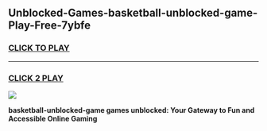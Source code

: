 
## Unblocked-Games-basketball-unblocked-game-Play-Free-7ybfe
<h3>
<a href="https://premium76.site?title=basketball-unblocked-game&ref=23A">CLICK TO PLAY</a></h3>
<hr>

<h3>
<a href="https://premium76.site?title=basketball-unblocked-game&ref=23A">CLICK 2 PLAY</a>
  
</h3>

<a href="https://premium76.site?title=basketball-unblocked-game&ref=23A"><img src="https://clearcache.store/games.png"></a>


**basketball-unblocked-game games unblocked: Your Gateway to Fun and Accessible Online Gaming**
